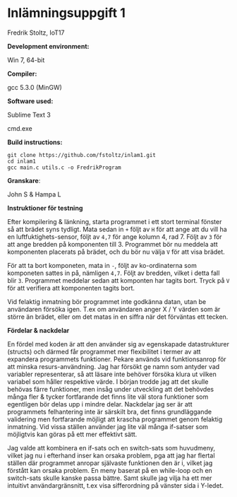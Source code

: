 ﻿# Inlämningsuppgift 1
Fredrik Stoltz, IoT17

**Development environment:**

Win 7, 64-bit

**Compiler:**

gcc 5.3.0 (MinGW)

**Software used:**

Sublime Text 3

cmd.exe
	
**Build instructions:**

```
git clone https://github.com/fstoltz/inlam1.git
cd inlam1
gcc main.c utils.c -o FredrikProgram
```

**Granskare**: 

John S & Hampa L

**Instruktioner för testning**

Efter kompilering & länkning, starta programmet i ett stort terminal fönster så att brädet syns tydligt. Mata sedan in 
```+``` följt av ```H``` för att ange att du vill ha en luftfuktighets-sensor, följt av ```4,7``` för ange kolumn 4, rad 7. Följt av ```3``` för att ange bredden på komponenten till 3. Programmet bör nu meddela att komponenten placerats på brädet, och du bör nu välja ```V``` för att visa brädet. 

För att ta bort komponeten, mata in ```-```, följt av ko-ordinaterna som komponeten sattes in på, nämligen ```4,7```. Följt av bredden, vilket i detta fall blir ```3```. Programmet meddelar sedan att komponten har tagits bort. Tryck på ```V``` för att verifiera att komponenten tagits bort.

Vid felaktig inmatning bör programmet inte godkänna datan, utan be användaren försöka igen. T.ex om användaren anger X / Y värden som är större än brädet, eller om det matas in en siffra när det förväntas ett tecken.


**Fördelar & nackdelar**

En fördel med koden är att den använder sig av egenskapade datastrukturer (structs) och därmed får programmet mer flexibilitet i termer av att expandera programmets funktioner. Pekare används vid funktionsanrop för att minska resurs-användning. Jag har försökt ge namn som antyder vad variabler representerar, så att läsare inte behöver försöka klura ut vilken variabel som håller respektive värde. I början trodde jag att det skulle behövas färre funktioner, men insåg under utveckling att det behövdes många fler & tycker fortfarande det finns lite väl stora funktioner som egentligen bör delas upp i mindre delar. Nackdelar jag ser är att programmets felhantering inte är särskilt bra, det finns grundläggande validering men fortfarande möjligt att krascha programmet genom felaktig inmatning. Vid vissa ställen använder jag lite väl många if-satser som möjligtvis kan göras på ett mer effektivt sätt.

Jag valde att kombinera en if-sats och en switch-sats som huvudmeny, vilket jag nu i efterhand inser kan orsaka problem, pga att jag har flertal ställen där programmet anropar självaste funktionen den är i, vilket jag förstått kan orsaka problem. En meny baserat på en while-loop och en switch-sats skulle kanske passa bättre. Samt skulle jag vilja ha ett mer intuitivt användargränsnitt, t.ex visa sifferordning på vänster sida i Y-ledet. 


